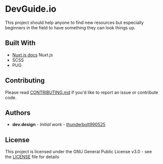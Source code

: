 # DevGuide.io

This project should help anyone to find new resources but especially beginners in the field to have something they can look things up.

## Built With

* [Nuxt.js docs](https://nuxtjs.org) Nuxt.js
* SCSS
* PUG

## Contributing

Please read [CONTRIBUTING.md](CONTRIBUTING.md) if you'd like to report an issue or contribute code.

## Authors

* **dev.design** - *Initial work* - [thunderbolt990525](https://github.com/thunderbolt990525)

## License

This project is licensed under the GNU General Public License v3.0 - see the [LICENSE](https://github.com/DevGuide/DevGuide/blob/master/LICENSE) file for details